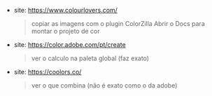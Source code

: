 - site: https://www.colourlovers.com/
    > copiar as imagens com o plugin ColorZilla
    > Abrir o Docs para montar o projeto de cor
- site: https://color.adobe.com/pt/create
    > ver o calculo na paleta global (faz exato)
- site: https://coolors.co/
    > ver o que combina (não é exato como o da adobe)